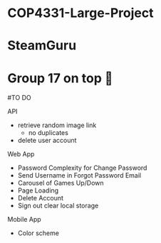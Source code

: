 # COP4331-Large-Project
# SteamGuru
# Group 17 on top 🐐

#TO DO

API
- retrieve random image link
	- no duplicates
- delete user account

Web App
- Password Complexity for Change Password
- Send Username in Forgot Password Email
- Carousel of Games Up/Down
- Page Loading
- Delete Account
- Sign out clear local storage

Mobile App
- Color scheme
